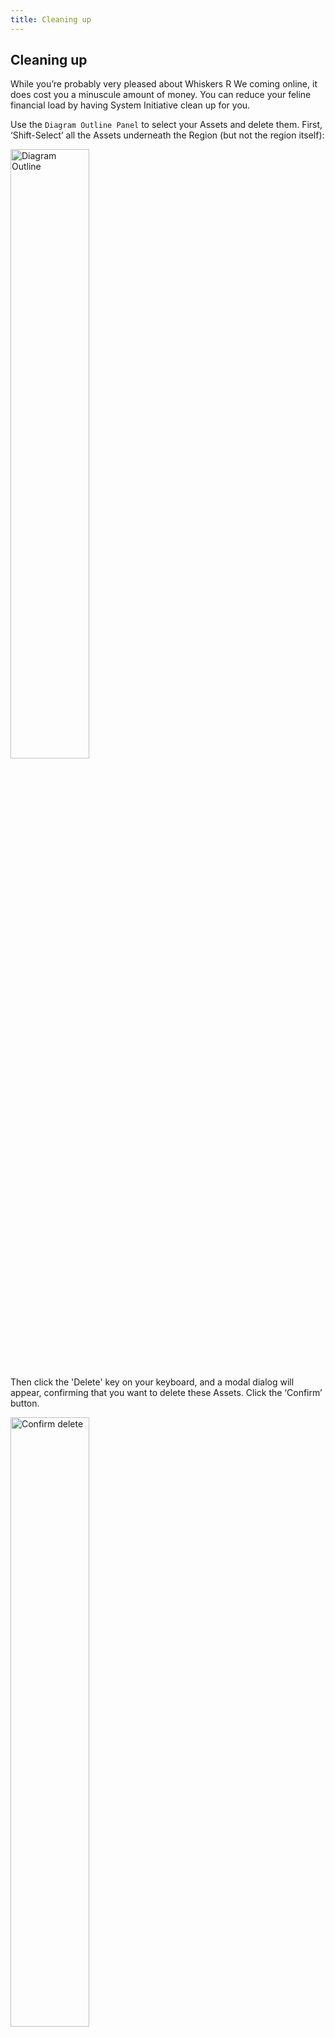 ```yaml
---
title: Cleaning up
---
```


## Cleaning up

While you’re probably very pleased about Whiskers R We coming online, it does cost you a minuscule amount of money. You can reduce your feline financial load by having System Initiative clean up for you.

Use the `Diagram Outline Panel` to select your Assets and delete them. First, ‘Shift-Select’ all the Assets underneath the Region (but not the region itself):

<img src="/tutorial-img/04-cleanup/diagram_outline.png" alt="Diagram Outline" width="50%" height="50%"/>

Then  click the 'Delete' key on your keyboard, and a modal dialog
will appear, confirming that you want to delete these Assets. Click the ‘Confirm’ button.

<img src="/tutorial-img/04-cleanup/confirm_delete.png" alt="Confirm delete" width="50%" height="50%"/>

Because this action represents a new change to the read-only `head` version of your Model, a new Change Set is automatically created. The progress bar will update, marking your Assets for deletion.

The Assets will not disappear from the Canvas - instead, they will be marked with a red X, and any connections they have to undeleted items will be turned into dashed red lines, so you can easily change your mind if you accidentally delete something. Your Canvas will look like this:

![Partial Delete](/tutorial-img/04-cleanup/partial_delete.png)

If you want to restore an Asset you might have accidentally deleted, you can select it and click `Restore Component` in the `Selected Assets Panel`.

<img src="/tutorial-img/04-cleanup/restore_option.png" alt="Restore option" width="50%" height="50%"/>

For now, finish cleaning up your Canvas. Select the `Region` Frame and  click the 'Delete' Key (or right-click on the Frame and select `Delete Frame "us-east-2"`) and press the ‘Confirm’ button.

![Right-click to delete](/tutorial-img/04-cleanup/right_click_to_delete.png)

Then ‘Shift-Select’ both the Docker Image and the Butane configuration and delete them. You should now have a Canvas filled with deleted Assets.

Like before, if you expand the `Changes Panel` you'll see the full list of your proposed changes.

While System Initiative always suggests fixes in an order that allows them to be applied in bulk, it never forces you to commit to any actions that would impact resources directly. You always have full control over the timing of actions. It’s never all-or-nothing. When reviewing the proposed changes, you can toggle those changes to control if/when they are applied.

![Final Deletes](/tutorial-img/04-cleanup/final_deletes.png)

For now, since we're cleaning up, keep all of those changes toggled on, and click the Apply Changes button to merge your changes to `head` - deleting those Assets from the Model and destroying the Resources in AWS.

You’ll see your newly merged changes reflected in `head`. The progress bar will update.

Note: deleting the Security Group will occasionally fail, as the EC2 Instance using it has not been fully terminated yet. If this happens, just apply the action again. Once it is deleted, you will be back to an empty Canvas:
![Empty Canvas](/tutorial-img/04-cleanup/empty_workspace.png)

### Congratulations!

Congratulations! You have successfully deployed a containerized web application to AWS EC2 with System Initiative - and cleaned up after yourself. :) You learned how:

* All work in System Initiative happens in a workspace, which are like instances of System Initiative
* System Initiative ‘models’ the infrastructure and applications you want to see in your Canvas and then tracks the ‘resources’ that map to them
* You can have multiple versions of the Model at once via Change Sets
* You can construct your Model visually by choosing Assets.
* Assets have Attributes that map closely to the domain they model
* Assets have Relationships with each other
* System Initiative infers the configuration of your Assets through the Asset's attributes *and* via the Asset’s relationships
* Changing a single attribute will update all related Assets
* Qualifications on your Assets provide real-time feedback on the viability of your Model’s configuration
* Merging a Change Set makes the Model in the Canvas the current ‘head’ Model
* The Model is compared to the real-world state of the Resources via Confirmations
* Confirmations make recommendations about what changes should be made, to make the outside world reflect what you have modeled
* You can apply those Proposed Changes all at once, and System Initiative will determine the correct order.
* System Initiative tracks the created Resource information alongside the attributes of your Model, so you can see them side-by-side
* You can analyze your existing Resources, including refreshing the Resource information in real-time
* When you delete Assets in the Model, System Initiative marks the Asset for deletion but does nothing to the real-world Resource until you decide to `Apply Changes`
* You can delete the Resources

We truly appreciate you taking the time to test-drive System Initiative. Your next step is to complete a brief survey about your experience while it’s still fresh in your mind. Then return to this tutorial and learn how to customize System Initiative for your specific needs.
